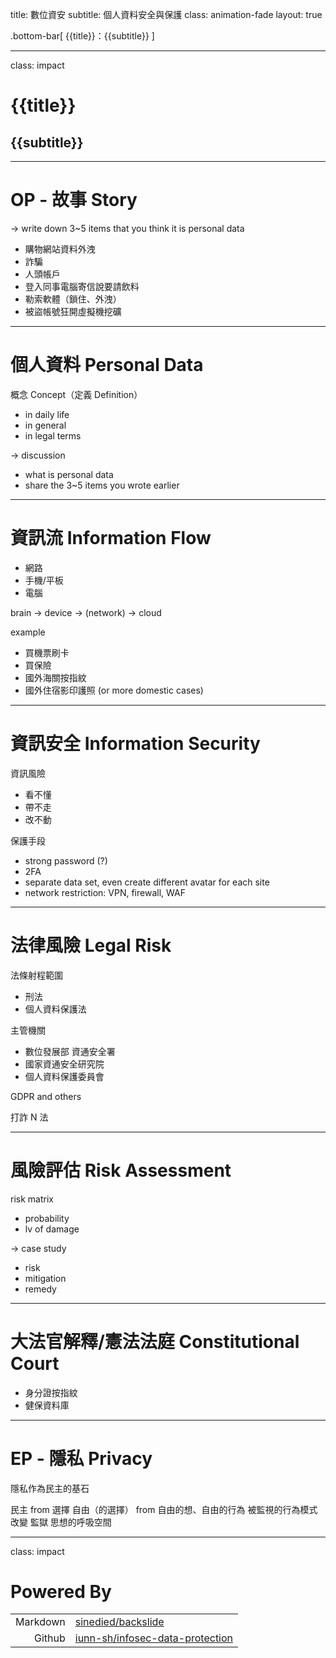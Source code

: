 title: 數位資安
subtitle: 個人資料安全與保護
class: animation-fade
layout: true

<!-- This slide will serve as the base layout for all your slides -->
.bottom-bar[
  {{title}}：{{subtitle}}
]

---

class: impact

# {{title}}
## {{subtitle}}

---

# OP - 故事 Story

-> write down 3~5 items that you think it is personal data

* 購物網站資料外洩
* 詐騙
* 人頭帳戶
* 登入同事電腦寄信說要請飲料
* 勒索軟體（鎖住、外洩）
* 被盜帳號狂開虛擬機挖礦

---

# 個人資料 Personal Data

概念 Concept（定義 Definition）
* in daily life
* in general
* in legal terms

-> discussion
* what is personal data
* share the 3~5 items you wrote earlier

---

# 資訊流 Information Flow

* 網路
* 手機/平板
* 電腦

brain -> device -> (network) -> cloud

example
* 買機票刷卡
* 買保險
* 國外海關按指紋
* 國外住宿影印護照
(or more domestic cases)

---

# 資訊安全 Information Security

資訊風險
* 看不懂
* 帶不走
* 改不動

保護手段
* strong password (?)
* 2FA
* separate data set, even create different avatar for each site
* network restriction: VPN, firewall, WAF

---

# 法律風險 Legal Risk

法條射程範圍
* 刑法
* 個人資料保護法

主管機關
* 數位發展部 資通安全署
* 國家資通安全研究院
* 個人資料保護委員會

GDPR and others

打詐 N 法

---

# 風險評估 Risk Assessment

risk matrix
* probability
* lv of damage

-> case study
* risk
* mitigation
* remedy

---

# 大法官解釋/憲法法庭 Constitutional Court

* 身分證按指紋
* 健保資料庫

---

# EP - 隱私 Privacy

隱私作為民主的基石

民主 from 選擇
自由（的選擇） from 自由的想、自由的行為
被監視的行為模式改變
監獄
思想的呼吸空間

---

class: impact

# Powered By

|           |                                                                                       |
| --------: | :------------------------------------------------------------------------------------ |
| Markdown  | [sinedied/backslide](https://github.com/sinedied/backslide)                           |
| Github    | [iunn-sh/infosec-data-protection](https://github.com/iunn-sh/infosec-data-protection) |
